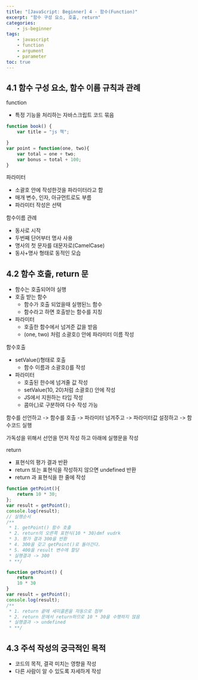 ```yaml
--- 
title: "[JavaScript: Beginner] 4 - 함수(Function)" 
excerpt: "함수 구성 요소, 호출, return"
categories: 
    - js-beginner
tags: 
    - javascript
    - function
    - argument
    - parameter
toc: true
--- 
```

## 4.1 함수 구성 요소, 함수 이름 규칙과 관례

function
- 특정 기능을 처리하는 자바스크립트 코드 묶음

```javascript
function book() {
    var title = "js 책";

}
var point = function(one, two){
    var total = one + two;
    var bonus = total + 100;
}
```

파라미터
- 소괄호 안에 작성한것을 파라미터라고 함
- 매개 변수, 인자, 아규먼트로도 부름
- 파라미터 작성은 선택

함수이름 관례
- 동사로 시작
- 두번째 단어부터 명사 사용
- 명사의 첫 문자를 대문자로(CamelCase)
- 동사+명사 형태로 동적인 모습

## 4.2 함수 호출, return 문

- 함수는 호출되어야 실행
- 호출 받는 함수
    - 함수가 호출 되었을때 실행된느 함수
    - 함수라고 하면 호출받는 함수를 지칭
- 파라미터
    - 호출한 함수에서 넘겨준 값을 받음
    - (one, two) 처럼 소괄호() 안에 파라미터 이름 작성

함수호출
- setValue()형태로 호출
    - 함수 이름과 소괄호()를 작성
- 파라미터
    - 호출된 한수에 넘겨줄 값 작성
    - setValue(10, 20)처럼 소괄호() 안에 작성
    - JS에서 지원하는 타입 작성
    - 콤마(,)로 구분하여 다수 작성 가능

함수를 선언하고 -> 함수를 호출 -> 파라미터 넘겨주고 -> 파라미터값 설정하고 -> 함수코드 실행  

가독성을 위해서 선언을 먼저 작성 하고 아래에 실행문을 작성  

return
- 표현식의 평가 결과 반환
- return 또는 표현식을 작성하지 않으면 undefined 반환
- return 과 표현식을 한 줄에 작성

```javascript
function getPoint(){
    return 10 * 30;
};
var result = getPoint();
console.log(result);
// 실행순서
/** 
 * 1. getPoint() 함수 호출
 * 2. return의 오른쪽 표현식(10 * 30)dmf vudrk
 * 3. 평가 결과 300을 반환
 * 4. 300을 갖고 getPoint()로 돌아간다.
 * 5. 400을 result 변수에 할당
 * 실행결과 -> 300
 * **/
```

```javascript
function getPoint() {
    return
    10 * 30
}
var result = getPoint();
console.log(result);
/** 
 * 1. return 끝에 세미콜론을 자동으로 첨부
 * 2. return 문에서 return하므로 10 * 30을 수행하지 않음
 * 실행결과 -> undefined
 * **/
```

## 4.3 주석 작성의 궁극적인 목적

- 코드의 목적, 결곽 미치는 영향을 작성
- 다른 사람이 알 수 있도록 자세하게 작성

